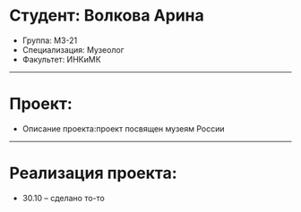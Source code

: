 
# Студент: Волкова Арина
- Группа: МЗ-21
- Специализация: Музеолог
- Факультет: ИНКиМК
---
# Проект: 
- Описание проекта:проект посвящен музеям России
---
# Реализация проекта:
- 30.10 – сделано то-то
